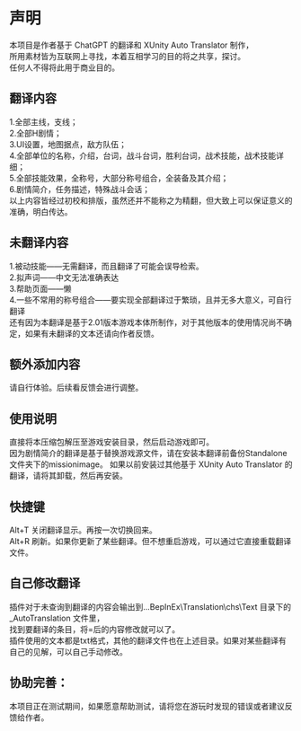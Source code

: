 # 声明  
本项目是作者基于 ChatGPT 的翻译和 XUnity Auto Translator 制作，  
所用素材皆为互联网上寻找，本着互相学习的目的将之共享，探讨。  
任何人不得将此用于商业目的。
  
## 翻译内容  
1.全部主线，支线；  
2.全部H剧情；  
3.UI设置，地图据点，敌方队伍；  
4.全部单位的名称，介绍，台词，战斗台词，胜利台词，战术技能，战术技能详细；  
5.全部技能效果，全称号，大部分称号组合，全装备及其介绍；  
6.剧情简介，任务描述，特殊战斗会话；  
以上内容皆经过初校和排版，虽然还并不能称之为精翻，但大致上可以保证意义的准确，明白传达。  
  
## 未翻译内容  
1.被动技能——无需翻译，而且翻译了可能会误导检索。  
2.拟声词——中文无法准确表达  
3.帮助页面——懒  
4.一些不常用的称号组合——要实现全部翻译过于繁琐，且并无多大意义，可自行翻译  
还有因为本翻译是基于2.01版本游戏本体所制作，对于其他版本的使用情况尚不确定，如果有未翻译的文本还请向作者反馈。  
  
## 额外添加内容  
请自行体验。后续看反馈会进行调整。  
  
## 使用说明  
直接将本压缩包解压至游戏安装目录，然后启动游戏即可。  
因为剧情简介的翻译是基于替换游戏源文件，请在安装本翻译前备份Standalone文件夹下的missionimage。
如果以前安装过其他基于 XUnity Auto Translator 的翻译，请将其卸载，然后再安装。  


## 快捷键  
Alt+T 关闭翻译显示。再按一次切换回来。  
Alt+R 刷新。如果你更新了某些翻译。但不想重启游戏，可以通过它直接重载翻译文件。  


## 自己修改翻译  
插件对于未查询到翻译的内容会输出到...BepInEx\Translation\chs\Text 目录下的 _AutoTranslation 文件里，  
找到要翻译的条目，将=后的内容修改就可以了。  
插件使用的文本都是txt格式，其他的翻译文件也在上述目录。如果对某些翻译有自己的见解，可以自己手动修改。  


## 协助完善：  
本项目正在测试期间，如果愿意帮助测试，请将您在游玩时发现的错误或者建议反馈给作者。
